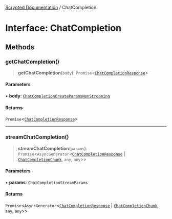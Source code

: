 [Scrypted Documentation](../globals.md) / ChatCompletion

# Interface: ChatCompletion

## Methods

### getChatCompletion()

> **getChatCompletion**(`body`): `Promise`\<[`ChatCompletionResponse`](ChatCompletionResponse.md)\>

#### Parameters

• **body**: [`ChatCompletionCreateParamsNonStreaming`](ChatCompletionCreateParamsNonStreaming.md)

#### Returns

`Promise`\<[`ChatCompletionResponse`](ChatCompletionResponse.md)\>

***

### streamChatCompletion()

> **streamChatCompletion**(`params`): `Promise`\<`AsyncGenerator`\<[`ChatCompletionResponse`](ChatCompletionResponse.md) \| [`ChatCompletionChunk`](ChatCompletionChunk.md), `any`, `any`\>\>

#### Parameters

• **params**: `ChatCompletionStreamParams`

#### Returns

`Promise`\<`AsyncGenerator`\<[`ChatCompletionResponse`](ChatCompletionResponse.md) \| [`ChatCompletionChunk`](ChatCompletionChunk.md), `any`, `any`\>\>

